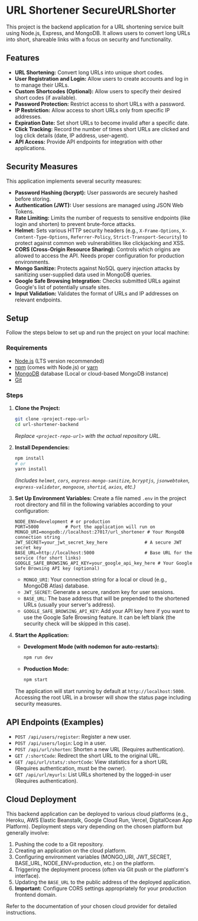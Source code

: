 # URL Shortener SecureURLShorter

This project is the backend application for a URL shortening service built using Node.js, Express, and MongoDB. It allows users to convert long URLs into short, shareable links with a focus on security and functionality.

## Features

*   **URL Shortening:** Convert long URLs into unique short codes.
*   **User Registration and Login:** Allow users to create accounts and log in to manage their URLs.
*   **Custom Shortcodes (Optional):** Allow users to specify their desired short codes (if available).
*   **Password Protection:** Restrict access to short URLs with a password.
*   **IP Restriction:** Allow access to short URLs only from specific IP addresses.
*   **Expiration Date:** Set short URLs to become invalid after a specific date.
*   **Click Tracking:** Record the number of times short URLs are clicked and log click details (date, IP address, user-agent).
*   **API Access:** Provide API endpoints for integration with other applications.

## Security Measures

This application implements several security measures:

*   **Password Hashing (bcrypt):** User passwords are securely hashed before storing.
*   **Authentication (JWT):** User sessions are managed using JSON Web Tokens.
*   **Rate Limiting:** Limits the number of requests to sensitive endpoints (like login and shorten) to prevent brute-force attacks.
*   **Helmet:** Sets various HTTP security headers (e.g., `X-Frame-Options`, `X-Content-Type-Options`, `Referrer-Policy`, `Strict-Transport-Security`) to protect against common web vulnerabilities like clickjacking and XSS.
*   **CORS (Cross-Origin Resource Sharing):** Controls which origins are allowed to access the API. Needs proper configuration for production environments.
*   **Mongo Sanitize:** Protects against NoSQL query injection attacks by sanitizing user-supplied data used in MongoDB queries.
*   **Google Safe Browsing Integration:** Checks submitted URLs against Google's list of potentially unsafe sites.
*   **Input Validation:** Validates the format of URLs and IP addresses on relevant endpoints.

## Setup

Follow the steps below to set up and run the project on your local machine:

### Requirements

*   [Node.js](https://nodejs.org/) (LTS version recommended)
*   [npm](https://www.npmjs.com/) (comes with Node.js) or [yarn](https://yarnpkg.com/)
*   [MongoDB](https://www.mongodb.com/try/download/community) database (Local or cloud-based MongoDB instance)
*   [Git](https://git-scm.com/)

### Steps

1.  **Clone the Project:**
    ```bash
    git clone <project-repo-url>
    cd url-shortener-backend
    ```
    *Replace `<project-repo-url>` with the actual repository URL.*

2.  **Install Dependencies:**
    ```bash
    npm install
    # or
    yarn install
    ```
    *(Includes `helmet`, `cors`, `express-mongo-sanitize`, `bcryptjs`, `jsonwebtoken`, `express-validator`, `mongoose`, `shortid`, `axios`, etc.)*

3.  **Set Up Environment Variables:**
    Create a file named `.env` in the project root directory and fill in the following variables according to your configuration:

    ```dotenv
    NODE_ENV=development # or production
    PORT=5000          # Port the application will run on
    MONGO_URI=mongodb://localhost:27017/url_shortener # Your MongoDB connection string
    JWT_SECRET=your_jwt_secret_key_here              # A secure JWT secret key
    BASE_URL=http://localhost:5000                   # Base URL for the service (for short links)
    GOOGLE_SAFE_BROWSING_API_KEY=your_google_api_key_here # Your Google Safe Browsing API key (optional)
    ```
    *   `MONGO_URI`: Your connection string for a local or cloud (e.g., MongoDB Atlas) database.
    *   `JWT_SECRET`: Generate a secure, random key for user sessions.
    *   `BASE_URL`: The base address that will be prepended to the shortened URLs (usually your server's address).
    *   `GOOGLE_SAFE_BROWSING_API_KEY`: Add your API key here if you want to use the Google Safe Browsing feature. It can be left blank (the security check will be skipped in this case).

4.  **Start the Application:**
    *   **Development Mode (with nodemon for auto-restarts):**
        ```bash
        npm run dev
        ```
    *   **Production Mode:**
        ```bash
        npm start
        ```

    The application will start running by default at `http://localhost:5000`. Accessing the root URL in a browser will show the status page including security measures.

## API Endpoints (Examples)

*   `POST /api/users/register`: Register a new user.
*   `POST /api/users/login`: Log in a user.
*   `POST /api/url/shorten`: Shorten a new URL (Requires authentication).
*   `GET /:shortCode`: Redirect the short URL to the original URL.
*   `GET /api/url/stats/:shortCode`: View statistics for a short URL (Requires authentication, must be the owner).
*   `GET /api/url/myurls`: List URLs shortened by the logged-in user (Requires authentication).

## Cloud Deployment

This backend application can be deployed to various cloud platforms (e.g., Heroku, AWS Elastic Beanstalk, Google Cloud Run, Vercel, DigitalOcean App Platform). Deployment steps vary depending on the chosen platform but generally involve:

1.  Pushing the code to a Git repository.
2.  Creating an application on the cloud platform.
3.  Configuring environment variables (MONGO_URI, JWT_SECRET, BASE_URL, NODE_ENV=production, etc.) on the platform.
4.  Triggering the deployment process (often via Git push or the platform's interface).
5.  Updating the `BASE_URL` to the public address of the deployed application.
6.  **Important:** Configure CORS settings appropriately for your production frontend domain.

Refer to the documentation of your chosen cloud provider for detailed instructions. 
